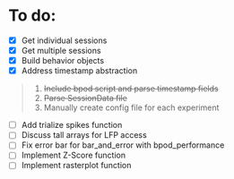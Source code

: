 # To do:

- [x] Get individual sessions
- [x] Get multiple sessions
- [x] Build behavior objects
- [x] Address timestamp abstraction
> 1. ~~Include bpod script and parse timestamp fields~~
> 2. ~~Parse SessionData file~~
> 3. Manually create config file for each experiment
- [ ] Add trialize spikes function
- [ ] Discuss tall arrays for LFP access
- [ ] Fix error bar for bar_and_error with bpod_performance
- [ ] Implement Z-Score function
- [ ] Implement rasterplot function